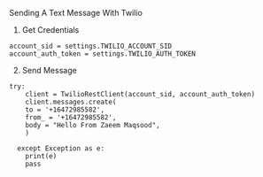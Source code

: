 Sending A Text Message With Twilio

1. Get Credentials
```
account_sid = settings.TWILIO_ACCOUNT_SID
account_auth_token = settings.TWILIO_AUTH_TOKEN
```

2. Send Message 
```
try:
    client = TwilioRestClient(account_sid, account_auth_token)
    client.messages.create(
    to = '+16472985582',
    from_ = '+16472985582',
    body = "Hello From Zaeem Maqsood",
    )

  except Exception as e:
    print(e)
    pass
```
